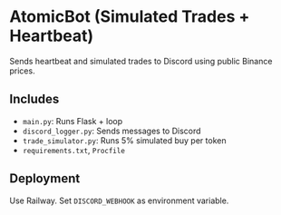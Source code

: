 # AtomicBot (Simulated Trades + Heartbeat)

Sends heartbeat and simulated trades to Discord using public Binance prices.

## Includes
- `main.py`: Runs Flask + loop
- `discord_logger.py`: Sends messages to Discord
- `trade_simulator.py`: Runs 5% simulated buy per token
- `requirements.txt`, `Procfile`

## Deployment
Use Railway. Set `DISCORD_WEBHOOK` as environment variable.
